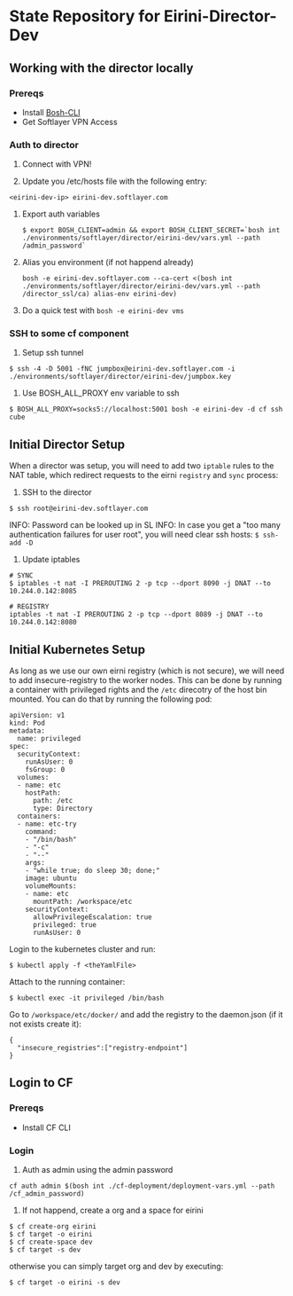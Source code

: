 # State Repository for Eirini-Director-Dev

## Working with the director locally

### Prereqs

- Install [Bosh-CLI](https://bosh.io/docs/cli-v2/)
- Get Softlayer VPN Access

### Auth to director

1. Connect with VPN!

1. Update you /etc/hosts file with the following entry:

  ```
  <eirini-dev-ip> eirini-dev.softlayer.com
  ```

1. Export auth variables


   ```
   $ export BOSH_CLIENT=admin && export BOSH_CLIENT_SECRET=`bosh int ./environments/softlayer/director/eirini-dev/vars.yml --path /admin_password`
   ```

1. Alias you environment (if not happend already)

   ```
   bosh -e eirini-dev.softlayer.com --ca-cert <(bosh int ./environments/softlayer/director/eirini-dev/vars.yml --path /director_ssl/ca) alias-env eirini-dev)
   ```

1. Do a quick test with `bosh -e eirini-dev vms`


### SSH to some cf component

1. Setup ssh tunnel

  ```
  $ ssh -4 -D 5001 -fNC jumpbox@eirini-dev.softlayer.com -i ./environments/softlayer/director/eirini-dev/jumpbox.key
  ```

1. Use BOSH_ALL_PROXY env variable to ssh 

  ```
  $ BOSH_ALL_PROXY=socks5://localhost:5001 bosh -e eirini-dev -d cf ssh cube
  ```

## Initial Director Setup

When a director was setup, you will need to add two `iptable` rules to the NAT table, which redirect requests to the eirni `registry` and `sync` process:

1. SSH to the director 

  ```
  $ ssh root@eirini-dev.softlayer.com
  ```

  INFO: Password can be looked up in SL
  INFO: In case you get a "too many authentication failures for user root", you will need clear ssh hosts: `$ ssh-add -D`

1. Update iptables

```
# SYNC
$ iptables -t nat -I PREROUTING 2 -p tcp --dport 8090 -j DNAT --to 10.244.0.142:8085

# REGISTRY
iptables -t nat -I PREROUTING 2 -p tcp --dport 8089 -j DNAT --to 10.244.0.142:8080
```

## Initial Kubernetes Setup

As long as we use our own eirni registry (which is not secure), we will need to add insecure-registry to the worker nodes. This can be done by running a container with privileged rights and the `/etc` direcotry of the host bin mounted. You can do that by running the following pod:

```
apiVersion: v1
kind: Pod
metadata:
  name: privileged
spec:
  securityContext:
    runAsUser: 0
    fsGroup: 0
  volumes:
  - name: etc
    hostPath:
      path: /etc
      type: Directory
  containers:
  - name: etc-try
    command:
    - "/bin/bash"
    - "-c"
    - "--"
    args:
    - "while true; do sleep 30; done;"
    image: ubuntu
    volumeMounts:
    - name: etc
      mountPath: /workspace/etc
    securityContext:
      allowPrivilegeEscalation: true
      privileged: true
      runAsUser: 0
```

Login to the kubernetes cluster and run:

```
$ kubectl apply -f <theYamlFile>
```

Attach to the running container:

```
$ kubectl exec -it privileged /bin/bash
```

Go to `/workspace/etc/docker/` and add the registry to the daemon.json (if it not exists create it):

```
{
  "insecure_registries":["registry-endpoint"]
}
```

## Login to CF 

### Prereqs

- Install CF CLI 

### Login

1. Auth as admin using the admin password

```
cf auth admin $(bosh int ./cf-deployment/deployment-vars.yml --path /cf_admin_password)
```

1. If not happend, create a org and a space for eirini

  ```
  $ cf create-org eirini 
  $ cf target -o eirini 
  $ cf create-space dev
  $ cf target -s dev 
  ```
  otherwise you can simply target org and dev by executing:

  ```
  $ cf target -o eirini -s dev 
  ```

